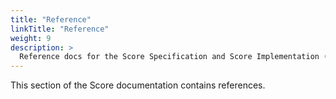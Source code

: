 ```yaml
---
title: "Reference"
linkTitle: "Reference"
weight: 9
description: >
  Reference docs for the Score Specification and Score Implementation (CLI).
---
```


This section of the Score documentation contains references.
